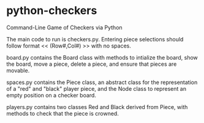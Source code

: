 # python-checkers
Command-Line Game of Checkers via Python

The main code to run is checkers.py. Entering piece selections should follow format << (Row#,Col#) >> with no spaces. 

board.py contains the Board class with methods to intialize the board, show the board, move a piece, delete a piece, and ensure that pieces are movable. 

spaces.py contains the Piece class, an abstract class for the representation of a "red" and "black" player piece, and the Node class to represent an empty position on a checker board.  

players.py contains two classes Red and Black derived from Piece, with methods to check that the piece is crowned. 
